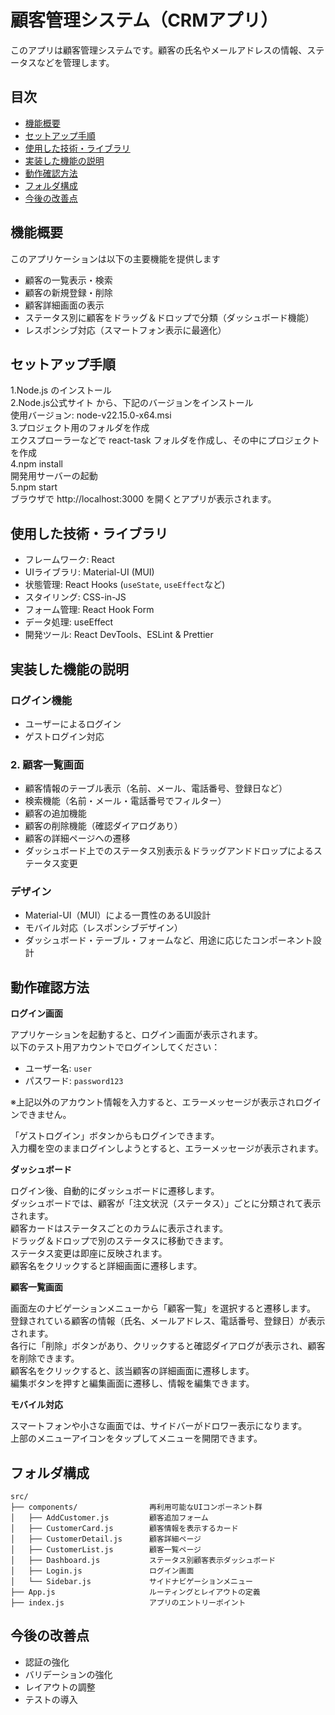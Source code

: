 # 顧客管理システム（CRMアプリ）

このアプリは顧客管理システムです。顧客の氏名やメールアドレスの情報、ステータスなどを管理します。


## 目次

- [機能概要](#機能概要)
- [セットアップ手順](#セットアップ手順)
- [使用した技術・ライブラリ](#使用した技術ライブラリ)
- [実装した機能の説明](#実装した機能の説明)
- [動作確認方法](#動作確認方法)
- [フォルダ構成](#フォルダ構成)
- [今後の改善点](#今後の改善点)


## 機能概要

このアプリケーションは以下の主要機能を提供します

- 顧客の一覧表示・検索  
- 顧客の新規登録・削除  
- 顧客詳細画面の表示  
- ステータス別に顧客をドラッグ＆ドロップで分類（ダッシュボード機能）  
- レスポンシブ対応（スマートフォン表示に最適化）  


## セットアップ手順
1.Node.js のインストール  
2.Node.js公式サイト から、下記のバージョンをインストール  
  使用バージョン: node-v22.15.0-x64.msi  
3.プロジェクト用のフォルダを作成  
  エクスプローラーなどで react-task フォルダを作成し、その中にプロジェクトを作成  
4.npm install  
開発用サーバーの起動  
5.npm start  
ブラウザで http://localhost:3000 を開くとアプリが表示されます。  



## 使用した技術・ライブラリ

- フレームワーク: React  
- UIライブラリ: Material-UI (MUI)  
- 状態管理: React Hooks (`useState`, `useEffect`など)  
- スタイリング: CSS-in-JS  
- フォーム管理: React Hook Form  
- データ処理: useEffect  
- 開発ツール: React DevTools、ESLint & Prettier  


## 実装した機能の説明


### ログイン機能

- ユーザーによるログイン
- ゲストログイン対応

### 2. 顧客一覧画面

- 顧客情報のテーブル表示（名前、メール、電話番号、登録日など）
- 検索機能（名前・メール・電話番号でフィルター）
- 顧客の追加機能
- 顧客の削除機能（確認ダイアログあり）
- 顧客の詳細ページへの遷移
- ダッシュボード上でのステータス別表示＆ドラッグアンドドロップによるステータス変更

### デザイン

- Material-UI（MUI）による一貫性のあるUI設計
- モバイル対応（レスポンシブデザイン）
- ダッシュボード・テーブル・フォームなど、用途に応じたコンポーネント設計


## 動作確認方法

**ログイン画面**

アプリケーションを起動すると、ログイン画面が表示されます。  
以下のテスト用アカウントでログインしてください：

- ユーザー名: `user`
- パスワード: `password123`

※上記以外のアカウント情報を入力すると、エラーメッセージが表示されログインできません。

「ゲストログイン」ボタンからもログインできます。  
入力欄を空のままログインしようとすると、エラーメッセージが表示されます。  

**ダッシュボード**

ログイン後、自動的にダッシュボードに遷移します。  
ダッシュボードでは、顧客が「注文状況（ステータス）」ごとに分類されて表示されます。  
顧客カードはステータスごとのカラムに表示されます。  
ドラッグ＆ドロップで別のステータスに移動できます。  
ステータス変更は即座に反映されます。  
顧客名をクリックすると詳細画面に遷移します。  

**顧客一覧画面**

画面左のナビゲーションメニューから「顧客一覧」を選択すると遷移します。  
登録されている顧客の情報（氏名、メールアドレス、電話番号、登録日）が表示されます。  
各行に「削除」ボタンがあり、クリックすると確認ダイアログが表示され、顧客を削除できます。  
顧客名をクリックすると、該当顧客の詳細画面に遷移します。  
編集ボタンを押すと編集画面に遷移し、情報を編集できます。  


**モバイル対応**

スマートフォンや小さな画面では、サイドバーがドロワー表示になります。  
上部のメニューアイコンをタップしてメニューを開閉できます。  

## フォルダ構成

```
src/
├── components/                再利用可能なUIコンポーネント群
│   ├── AddCustomer.js         顧客追加フォーム
│   ├── CustomerCard.js        顧客情報を表示するカード
│   ├── CustomerDetail.js      顧客詳細ページ
│   ├── CustomerList.js        顧客一覧ページ
│   ├── Dashboard.js           ステータス別顧客表示ダッシュボード
│   ├── Login.js               ログイン画面
│   └── Sidebar.js             サイドナビゲーションメニュー
├── App.js                     ルーティングとレイアウトの定義
├── index.js                   アプリのエントリーポイント
```


## 今後の改善点

- 認証の強化
- バリデーションの強化
- レイアウトの調整
- テストの導入